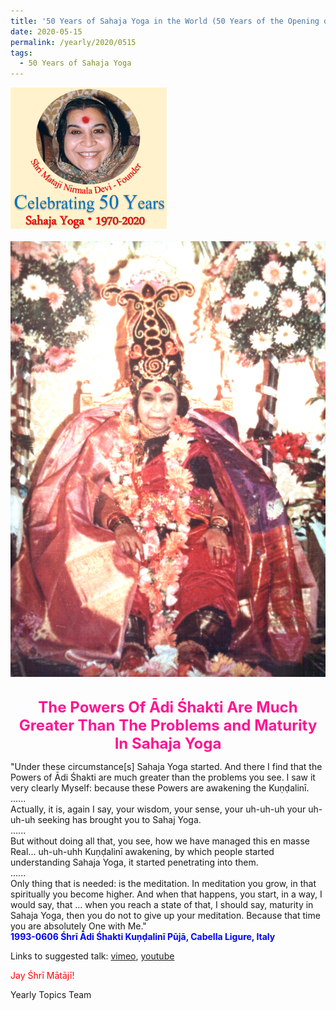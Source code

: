 ```yaml
---
title: '50 Years of Sahaja Yoga in the World (50 Years of the Opening of the Sahasrāra Chakra), Post 17'
date: 2020-05-15
permalink: /yearly/2020/0515
tags:
  - 50 Years of Sahaja Yoga
---
```


<div style="text-align: left"><img src="/images/Celebrating50YearsSahajaYoga.png" width="250" /></div><br>

<div style="text-align: center"><img src="/images/image439.png" /></div>

<br>
<p style="color:DeepPink; text-align:center">
<font size="+2"><b>The Powers Of Ādi Śhakti Are Much Greater Than The Problems and Maturity In Sahaja Yoga</b><br></font>
</p>

<p>
"Under these circumstance[s] Sahaja Yoga started. And there I find that the Powers of Ādi Śhakti are much greater than the problems you see. I saw it very clearly Myself: because these Powers are awakening the Kuṇḍalinī.<br>
......<br>
Actually, it is, again I say, your wisdom, your sense, your uh-uh-uh your uh-uh-uh seeking has brought you to Sahaj Yoga.<br>
......<br>
But without doing all that, you see, how we have managed this en masse Real... uh-uh-uhh Kuṇḍalinī awakening, by which people started understanding Sahaja Yoga, it started penetrating into them.<br>
......<br>
Only thing that is needed: is the meditation. In meditation you grow, in that spiritually you become higher. And when that happens, you start, in a way, I would say, that ... when you reach a state of that, I should say, maturity in Sahaja Yoga, then you do not to give up your meditation. Because that time you are absolutely One with Me."<br>
<font color="blue"><b>1993-0606 Śhrī Ādi Śhakti Kuṇḍalinī Pūjā, Cabella Ligure, Italy</b></font><br>
</p>

Links to suggested talk: <a href="https://vimeo.com/24312120"> vimeo</a>, <a href="https://www.youtube.com/watch?v=nqmlSFAkXck"> youtube</a><br>

<p style="color:red;">Jay Śhrī Mātājī!<br></p>

Yearly Topics Team